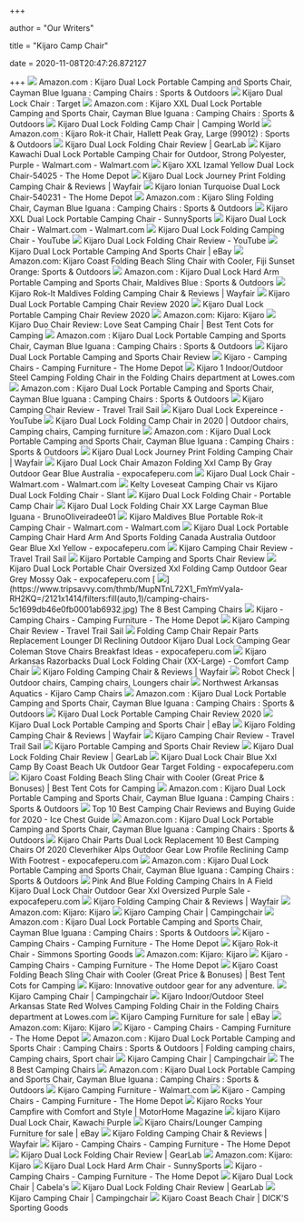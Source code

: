 +++
        
author = "Our Writers"
        
title = "Kijaro Camp Chair"
        
date = 2020-11-08T20:47:26.872127
        
+++
[ ![](https://images-na.ssl-images-amazon.com/images/I/61Fc2ZmHTWL._AC_SL1097_.jpg)](https://images-na.ssl-images-amazon.com/images/I/61Fc2ZmHTWL._AC_SL1097_.jpg) Amazon.com : Kijaro Dual Lock Portable Camping and Sports Chair, Cayman  Blue Iguana : Camping Chairs : Sports & Outdoors
[ ![](https://target.scene7.com/is/image/Target/GUEST_99b06e6f-4530-45aa-8740-3785bf5b6828?wid=488&hei=488&fmt=pjpeg)](https://target.scene7.com/is/image/Target/GUEST_99b06e6f-4530-45aa-8740-3785bf5b6828?wid=488&hei=488&fmt=pjpeg) Kijaro Dual Lock Chair : Target
[ ![](https://images-na.ssl-images-amazon.com/images/I/61ewZpOUSRL._AC_SL1000_.jpg)](https://images-na.ssl-images-amazon.com/images/I/61ewZpOUSRL._AC_SL1000_.jpg) Amazon.com : Kijaro XXL Dual Lock Portable Camping and Sports Chair, Cayman  Blue Iguana : Camping Chairs : Sports & Outdoors
[ ![](https://www.campingworld.com/dw/image/v2/BCJK_PRD/on/demandware.static/-/Sites-global-master-catalog/default/dw4d773431/images/large/211456_GRAY_3.jpg?sw=1350&sh=1000&sm=fit)](https://www.campingworld.com/dw/image/v2/BCJK_PRD/on/demandware.static/-/Sites-global-master-catalog/default/dw4d773431/images/large/211456_GRAY_3.jpg?sw=1350&sh=1000&sm=fit) Kijaro Dual Lock Folding Camp Chair | Camping World
[ ![](https://images-na.ssl-images-amazon.com/images/I/81-HYg0vtoL._AC_SX425_.jpg)](https://images-na.ssl-images-amazon.com/images/I/81-HYg0vtoL._AC_SX425_.jpg) Amazon.com : Kijaro Rok-it Chair, Hallett Peak Gray, Large (99012) : Sports  & Outdoors
[ ![](https://outdoorgearlab-mvnab3pwrvp3t0.stackpathdns.com/photos/15/83/279843_30407_L2.jpg)](https://outdoorgearlab-mvnab3pwrvp3t0.stackpathdns.com/photos/15/83/279843_30407_L2.jpg) Kijaro Dual Lock Folding Chair Review | GearLab
[ ![](https://i5.walmartimages.com/asr/2c216e13-0834-4155-9f6d-485fdb2df49b_1.8cd9753d95e689b3012678df94d67682.jpeg?odnWidth=612&odnHeight=612&odnBg=ffffff)](https://i5.walmartimages.com/asr/2c216e13-0834-4155-9f6d-485fdb2df49b_1.8cd9753d95e689b3012678df94d67682.jpeg?odnWidth=612&odnHeight=612&odnBg=ffffff) Kijaro Kawachi Dual Lock Portable Camping Chair for Outdoor, Strong  Polyester, Purple - Walmart.com - Walmart.com
[ ![](https://images.homedepot-static.com/productImages/3a3b6259-3d78-4afd-bf84-2ebcf1636d66/svn/izamal-yellow-kijaro-camping-chairs-54025-64_1000.jpg)](https://images.homedepot-static.com/productImages/3a3b6259-3d78-4afd-bf84-2ebcf1636d66/svn/izamal-yellow-kijaro-camping-chairs-54025-64_1000.jpg) Kijaro XXL Izamal Yellow Dual Lock Chair-54025 - The Home Depot
[ ![](https://secure.img1-fg.wfcdn.com/im/58921077/resize-h800-w800%5Ecompr-r85/9748/97488846/Dual+Lock+Journey+Print+Folding+Camping+Chair.jpg)](https://secure.img1-fg.wfcdn.com/im/58921077/resize-h800-w800%5Ecompr-r85/9748/97488846/Dual+Lock+Journey+Print+Folding+Camping+Chair.jpg) Kijaro Dual Lock Journey Print Folding Camping Chair & Reviews | Wayfair
[ ![](https://images.homedepot-static.com/productImages/104516e9-f2c9-4dd6-8261-d5a8272c945a/svn/ionian-turquoise-kijaro-camping-chairs-540231-64_1000.jpg)](https://images.homedepot-static.com/productImages/104516e9-f2c9-4dd6-8261-d5a8272c945a/svn/ionian-turquoise-kijaro-camping-chairs-540231-64_1000.jpg) Kijaro Ionian Turquoise Dual Lock Chair-540231 - The Home Depot
[ ![](https://images-na.ssl-images-amazon.com/images/I/71vLPnQsbGL._AC_SY450_.jpg)](https://images-na.ssl-images-amazon.com/images/I/71vLPnQsbGL._AC_SY450_.jpg) Amazon.com : Kijaro Sling Folding Chair, Cayman Blue Iguana : Camping Chairs  : Sports & Outdoors
[ ![](https://www.sunnysports.com/Image/Product/Large/KIJXDLCIB.jpg)](https://www.sunnysports.com/Image/Product/Large/KIJXDLCIB.jpg) Kijaro XXL Dual Lock Portable Camping Chair - SunnySports
[ ![](https://i5.walmartimages.com/asr/12fddb5b-f3c0-40fb-a696-4a28aa5d517a_1.8213b8a8755590688a0020125a741891.jpeg)](https://i5.walmartimages.com/asr/12fddb5b-f3c0-40fb-a696-4a28aa5d517a_1.8213b8a8755590688a0020125a741891.jpeg) Kijaro Dual Lock Chair - Walmart.com - Walmart.com
[ ![](https://i.ytimg.com/vi/KgTkwIiB8Fk/maxresdefault.jpg)](https://i.ytimg.com/vi/KgTkwIiB8Fk/maxresdefault.jpg) Kijaro Dual Lock Folding Camping Chair - YouTube
[ ![](https://i.ytimg.com/vi/VK4sz3bax1o/maxresdefault.jpg)](https://i.ytimg.com/vi/VK4sz3bax1o/maxresdefault.jpg) Kijaro Dual Lock Folding Chair Review - YouTube
[ ![](https://i.ebayimg.com/images/g/FqwAAOSwoFZarpC4/s-l300.jpg)](https://i.ebayimg.com/images/g/FqwAAOSwoFZarpC4/s-l300.jpg) Kijaro Dual Lock Portable Camping And Sports Chair | eBay
[ ![](https://images-na.ssl-images-amazon.com/images/I/817TIqhUa0L._AC_SL1500_.jpg)](https://images-na.ssl-images-amazon.com/images/I/817TIqhUa0L._AC_SL1500_.jpg) Amazon.com: Kijaro Coast Folding Beach Sling Chair with Cooler, Fiji Sunset  Orange: Sports & Outdoors
[ ![](https://images-na.ssl-images-amazon.com/images/I/91o1OYwwnZL._AC_SX425_.jpg)](https://images-na.ssl-images-amazon.com/images/I/91o1OYwwnZL._AC_SX425_.jpg) Amazon.com : Kijaro Dual Lock Hard Arm Portable Camping and Sports Chair,  Maldives Blue : Sports & Outdoors
[ ![](https://secure.img1-fg.wfcdn.com/im/99954782/resize-h800-w800%5Ecompr-r85/9748/97489190/Rok-It+Maldives+Folding+Camping+Chair.jpg)](https://secure.img1-fg.wfcdn.com/im/99954782/resize-h800-w800%5Ecompr-r85/9748/97489190/Rok-It+Maldives+Folding+Camping+Chair.jpg) Kijaro Rok-It Maldives Folding Camping Chair & Reviews | Wayfair
[ ![](https://chairinstitute.com/wp-content/uploads/2018/06/Kijaro-Dual-Lock-Portable-Camping-Chair-Izamal-Yellow-Chair-Institute.jpg?x46382)](https://chairinstitute.com/wp-content/uploads/2018/06/Kijaro-Dual-Lock-Portable-Camping-Chair-Izamal-Yellow-Chair-Institute.jpg?x46382) Kijaro Dual Lock Portable Camping Chair Review 2020
[ ![](https://chairinstitute.com/wp-content/uploads/2018/06/Kijaro-Dual-Lock-Portable-Camping-Chair-Maldives-Blue-Overview-Chair-Institute.jpg?x46382)](https://chairinstitute.com/wp-content/uploads/2018/06/Kijaro-Dual-Lock-Portable-Camping-Chair-Maldives-Blue-Overview-Chair-Institute.jpg?x46382) Kijaro Dual Lock Portable Camping Chair Review 2020
[ ![](https://m.media-amazon.com/images/S/abs-image-upload-na/f/AmazonStores/ATVPDKIKX0DER/2fcb1200fe2e20bf094c2e7c52595dda.w2000.h1441.jpg)](https://m.media-amazon.com/images/S/abs-image-upload-na/f/AmazonStores/ATVPDKIKX0DER/2fcb1200fe2e20bf094c2e7c52595dda.w2000.h1441.jpg) Amazon.com: Kijaro: Kijaro
[ ![](https://besttentcotsforcamping.com/wp-content/uploads/2020/05/Kijaro-Duo-Chair-review-front-view-e1589193823534.jpg)](https://besttentcotsforcamping.com/wp-content/uploads/2020/05/Kijaro-Duo-Chair-review-front-view-e1589193823534.jpg) Kijaro Duo Chair Review: Love Seat Camping Chair | Best Tent Cots for  Camping
[ ![](https://m.media-amazon.com/images/S/aplus-media/vc/37f70670-bc69-46b9-b38c-b03fff1181d9._SR970,300_.jpg)](https://m.media-amazon.com/images/S/aplus-media/vc/37f70670-bc69-46b9-b38c-b03fff1181d9._SR970,300_.jpg) Amazon.com : Kijaro Dual Lock Portable Camping and Sports Chair, Cayman  Blue Iguana : Camping Chairs : Sports & Outdoors
[ ![](https://everythingbackyard.net/wp-content/uploads/2018/07/Kijaro-Dual-Lock-Portable-Camping-and-Sports-Chair-776x582.png)](https://everythingbackyard.net/wp-content/uploads/2018/07/Kijaro-Dual-Lock-Portable-Camping-and-Sports-Chair-776x582.png) Kijaro Dual Lock Portable Camping and Sports Chair Review
[ ![](https://images.homedepot-static.com/productImages/bf41aa3c-619b-451d-a8c1-718752a7b8fd/svn/maldives-blue-kijaro-camping-chairs-80166-1-64_400_compressed.jpg)](https://images.homedepot-static.com/productImages/bf41aa3c-619b-451d-a8c1-718752a7b8fd/svn/maldives-blue-kijaro-camping-chairs-80166-1-64_400_compressed.jpg) Kijaro - Camping Chairs - Camping Furniture - The Home Depot
[ ![](http://mobileimages.lowes.com/product/converted/502501/50250199.jpg?size=pdhi)](http://mobileimages.lowes.com/product/converted/502501/50250199.jpg?size=pdhi) Kijaro 1 Indoor/Outdoor Steel Camping Folding Chair in the Folding Chairs  department at Lowes.com
[ ![](https://m.media-amazon.com/images/S/aplus-media/vc/e8d16e24-5358-4ae0-9ccf-768e6efa0fdc._SR970,300_.jpg)](https://m.media-amazon.com/images/S/aplus-media/vc/e8d16e24-5358-4ae0-9ccf-768e6efa0fdc._SR970,300_.jpg) Amazon.com : Kijaro Dual Lock Portable Camping and Sports Chair, Cayman  Blue Iguana : Camping Chairs : Sports & Outdoors
[ ![](https://secureservercdn.net/72.167.241.134/ukd.5fe.myftpupload.com/wp-content/uploads/2019/10/kijaro-camping-chair-1.jpg)](https://secureservercdn.net/72.167.241.134/ukd.5fe.myftpupload.com/wp-content/uploads/2019/10/kijaro-camping-chair-1.jpg) Kijaro Camping Chair Review - Travel Trail Sail
[ ![](https://i.ytimg.com/vi/FqhvX0FEr7g/hqdefault.jpg)](https://i.ytimg.com/vi/FqhvX0FEr7g/hqdefault.jpg) Kijaro Dual Lock Expereince - YouTube
[ ![](https://i.pinimg.com/originals/e1/9f/5a/e19f5a3eac1eaaa7fd53e7e6eacf2a11.png)](https://i.pinimg.com/originals/e1/9f/5a/e19f5a3eac1eaaa7fd53e7e6eacf2a11.png) Kijaro Dual Lock Folding Camp Chair in 2020 | Outdoor chairs, Camping chairs,  Camping furniture
[ ![](https://m.media-amazon.com/images/S/aplus-media/vc/7b2e1cf7-387f-424c-9d36-deafe705efc6._SL220__.jpg)](https://m.media-amazon.com/images/S/aplus-media/vc/7b2e1cf7-387f-424c-9d36-deafe705efc6._SL220__.jpg) Amazon.com : Kijaro Dual Lock Portable Camping and Sports Chair, Cayman  Blue Iguana : Camping Chairs : Sports & Outdoors
[ ![](https://secure.img1-fg.wfcdn.com/im/08063789/resize-h800-w800%5Ecompr-r85/9748/97489207/Dual+Lock+Journey+Print+Folding+Camping+Chair.jpg)](https://secure.img1-fg.wfcdn.com/im/08063789/resize-h800-w800%5Ecompr-r85/9748/97489207/Dual+Lock+Journey+Print+Folding+Camping+Chair.jpg) Kijaro Dual Lock Journey Print Folding Camping Chair | Wayfair
[ ![](https://www.expocafeperu.com/w/2020/01/kijaro-dual-lock-chair-amazon-kijaro-dual-lock-folding-chair-xxl-dual-lock-camp-chair-by-kijaro-kijaro-dual-lock-chair-gray.jpg)](https://www.expocafeperu.com/w/2020/01/kijaro-dual-lock-chair-amazon-kijaro-dual-lock-folding-chair-xxl-dual-lock-camp-chair-by-kijaro-kijaro-dual-lock-chair-gray.jpg) Kijaro Dual Lock Chair Amazon Folding Xxl Camp By Gray Outdoor Gear Blue  Australia - expocafeperu.com
[ ![](https://i5.walmartimages.com/asr/ced1d2dc-46e6-4f1d-a9e0-88294f6c8c8c_1.fe844249022167523346ed1ea730f134.jpeg)](https://i5.walmartimages.com/asr/ced1d2dc-46e6-4f1d-a9e0-88294f6c8c8c_1.fe844249022167523346ed1ea730f134.jpeg) Kijaro Dual Lock Chair - Walmart.com - Walmart.com
[ ![](https://ucarecdn.com/b5a391e8-3d4f-401c-9188-8c18f04e8298/-/format/jpeg/-/progressive/yes/-/preview/2048x2048/)](https://ucarecdn.com/b5a391e8-3d4f-401c-9188-8c18f04e8298/-/format/jpeg/-/progressive/yes/-/preview/2048x2048/) Kelty Loveseat Camping Chair vs Kijaro Dual Lock Folding Chair - Slant
[ ![](http://images.es-cape.com/B004C0MBLU_500.jpg)](http://images.es-cape.com/B004C0MBLU_500.jpg) Kijaro Dual Lock Folding Chair - Portable Camp Chair
[ ![](http://ecx.images-amazon.com/images/I/41HLm4zODUL.jpg)](http://ecx.images-amazon.com/images/I/41HLm4zODUL.jpg) Kijaro Dual Lock Folding Chair XX Large Cayman Blue Iguana -  BrunoOliveiradee01
[ ![](https://i5.walmartimages.com/asr/6b84db58-0713-4b42-820a-083a28152914.f046f20ababab4f1305d56c53d483038.jpeg)](https://i5.walmartimages.com/asr/6b84db58-0713-4b42-820a-083a28152914.f046f20ababab4f1305d56c53d483038.jpeg) Kijaro Maldives Blue Portable Rok-it Camping Chair - Walmart.com -  Walmart.com
[ ![](https://www.expocafeperu.com/w/2020/01/kijaro-dual-lock-portable-camping-chair-kijaro-dual-lock-hard-arm-portable-camping-and-sports-chair-kijaro-dual-lock-folding-chair-canada-kijaro-dual-lock-chair-australia.jpg)](https://www.expocafeperu.com/w/2020/01/kijaro-dual-lock-portable-camping-chair-kijaro-dual-lock-hard-arm-portable-camping-and-sports-chair-kijaro-dual-lock-folding-chair-canada-kijaro-dual-lock-chair-australia.jpg) Kijaro Dual Lock Portable Camping Chair Hard Arm And Sports Folding Canada  Australia Outdoor Gear Blue Xxl Yellow - expocafeperu.com
[ ![](https://secureservercdn.net/72.167.241.134/ukd.5fe.myftpupload.com/wp-content/uploads/2019/10/kijaro-camping-chair-back-1.jpg)](https://secureservercdn.net/72.167.241.134/ukd.5fe.myftpupload.com/wp-content/uploads/2019/10/kijaro-camping-chair-back-1.jpg) Kijaro Camping Chair Review - Travel Trail Sail
[ ![](https://www.easechair.com/sites/default/files/products/kijaro-xxl-dual-lock-oversized/kijaro-xxl-dual-lock-oversized-2.jpeg)](https://www.easechair.com/sites/default/files/products/kijaro-xxl-dual-lock-oversized/kijaro-xxl-dual-lock-oversized-2.jpeg) Kijaro Portable Camping and Sports Chair Review
[ ![](https://www.expocafeperu.com/w/2020/01/kijaro-dual-lock-portable-chair-kijaro-dual-lock-oversized-chair-xxl-kijaro-dual-lock-folding-chair-kijaro-dual-lock-folding-camp-chair.jpg)](https://www.expocafeperu.com/w/2020/01/kijaro-dual-lock-portable-chair-kijaro-dual-lock-oversized-chair-xxl-kijaro-dual-lock-folding-chair-kijaro-dual-lock-folding-camp-chair.jpg) Kijaro Dual Lock Portable Chair Oversized Xxl Folding Camp Outdoor Gear  Grey Mossy Oak - expocafeperu.com
[ ![](https://www.tripsavvy.com/thmb/MupNTnL72X1_FmYmVyaIa-RH2KQ=/2121x1414/filters:fill(auto,1)/camping-chairs-5c1699db46e0fb0001ab6932.jpg)](https://www.tripsavvy.com/thmb/MupNTnL72X1_FmYmVyaIa-RH2KQ=/2121x1414/filters:fill(auto,1)/camping-chairs-5c1699db46e0fb0001ab6932.jpg) The 8 Best Camping Chairs
[ ![](https://images.homedepot-static.com/productImages/8fcd0732-e37e-41ee-aefb-7698091159cf/svn/haleakala-sunrise-yellow-kijaro-camping-chairs-54065-64_400_compressed.jpg)](https://images.homedepot-static.com/productImages/8fcd0732-e37e-41ee-aefb-7698091159cf/svn/haleakala-sunrise-yellow-kijaro-camping-chairs-54065-64_400_compressed.jpg) Kijaro - Camping Chairs - Camping Furniture - The Home Depot
[ ![](https://secureservercdn.net/72.167.241.134/ukd.5fe.myftpupload.com/wp-content/uploads/2020/03/camping-chair-comparison.jpg)](https://secureservercdn.net/72.167.241.134/ukd.5fe.myftpupload.com/wp-content/uploads/2020/03/camping-chair-comparison.jpg) Kijaro Camping Chair Review - Travel Trail Sail
[ ![](https://www.expocafeperu.com/w/2020/05/folding-camp-chair-repair-parts-replacement-lounger-dl-reclining-outdoor-kijaro-dual-lock-camping.jpg)](https://www.expocafeperu.com/w/2020/05/folding-camp-chair-repair-parts-replacement-lounger-dl-reclining-outdoor-kijaro-dual-lock-camping.jpg) Folding Camp Chair Repair Parts Replacement Lounger Dl Reclining Outdoor  Kijaro Dual Lock Camping Gear Coleman Stove Chairs Breakfast Ideas -  expocafeperu.com
[ ![](http://images.es-cape.com/B004C0OQO0_500.jpg)](http://images.es-cape.com/B004C0OQO0_500.jpg) Kijaro Arkansas Razorbacks Dual Lock Folding Chair (XX-Large) - Comfort Camp  Chair
[ ![](https://secure.img1-fg.wfcdn.com/im/95768438/resize-h600-w600%5Ecompr-r85/1773/17730234/Folding+Camping+Chair.jpg)](https://secure.img1-fg.wfcdn.com/im/95768438/resize-h600-w600%5Ecompr-r85/1773/17730234/Folding+Camping+Chair.jpg) Kijaro Folding Camping Chair & Reviews | Wayfair
[ ![](https://i.pinimg.com/originals/66/40/1d/66401d74d350837837e76f45fa0a4fc1.jpg)](https://i.pinimg.com/originals/66/40/1d/66401d74d350837837e76f45fa0a4fc1.jpg) Robot Check | Outdoor chairs, Camping chairs, Loungers chair
[ ![](https://www.teamunify.com/arnaa/UserFiles/Image/IMG_1242.png)](https://www.teamunify.com/arnaa/UserFiles/Image/IMG_1242.png) Northwest Arkansas Aquatics - Kijaro Camp Chairs
[ ![](https://m.media-amazon.com/images/S/aplus-media/vc/d18267f9-2391-4542-be5c-a805cee280f8._CR0,0,2000,4000_PT0_SX150__.jpg)](https://m.media-amazon.com/images/S/aplus-media/vc/d18267f9-2391-4542-be5c-a805cee280f8._CR0,0,2000,4000_PT0_SX150__.jpg) Amazon.com : Kijaro Dual Lock Portable Camping and Sports Chair, Cayman  Blue Iguana : Camping Chairs : Sports & Outdoors
[ ![](https://chairinstitute.com/wp-content/uploads/2018/06/Kijaro_Dual_Lock_Portable_Camping_Chair_Review.png)](https://chairinstitute.com/wp-content/uploads/2018/06/Kijaro_Dual_Lock_Portable_Camping_Chair_Review.png) Kijaro Dual Lock Portable Camping Chair Review 2020
[ ![](x-raw-image:///a4742343be842631938755ac80798e217034f3e448cd1e7055dd126286abfcf9)](x-raw-image:///a4742343be842631938755ac80798e217034f3e448cd1e7055dd126286abfcf9) Kijaro Dual Lock Portable Camping and Sports Chair | eBay
[ ![](https://secure.img1-fg.wfcdn.com/im/11871507/resize-h800-w800%5Ecompr-r85/3796/37965039/Folding+Camping+Chair.jpg)](https://secure.img1-fg.wfcdn.com/im/11871507/resize-h800-w800%5Ecompr-r85/3796/37965039/Folding+Camping+Chair.jpg) Kijaro Folding Camping Chair & Reviews | Wayfair
[ ![](https://secureservercdn.net/72.167.241.134/ukd.5fe.myftpupload.com/wp-content/uploads/2019/10/kijaro-camping-chair-side-1.jpg)](https://secureservercdn.net/72.167.241.134/ukd.5fe.myftpupload.com/wp-content/uploads/2019/10/kijaro-camping-chair-side-1.jpg) Kijaro Camping Chair Review - Travel Trail Sail
[ ![](https://www.easechair.com/sites/default/files/products/kijaro-xxl-dual-lock-oversized/kijaro-xxl-dual-lock-oversized-1.jpeg)](https://www.easechair.com/sites/default/files/products/kijaro-xxl-dual-lock-oversized/kijaro-xxl-dual-lock-oversized-1.jpeg) Kijaro Portable Camping and Sports Chair Review
[ ![](https://outdoorgearlab-mvnab3pwrvp3t0.stackpathdns.com/photos/13/39/255472_1502_L.jpg)](https://outdoorgearlab-mvnab3pwrvp3t0.stackpathdns.com/photos/13/39/255472_1502_L.jpg) Kijaro Dual Lock Folding Chair Review | GearLab
[ ![](https://www.expocafeperu.com/w/2020/01/kijaro-dual-lock-chair-blue-xxl-dual-lock-camp-chair-by-kijaro-kijaro-coast-dual-lock-beach-chair-kijaro-dual-lock-chair-uk.jpg)](https://www.expocafeperu.com/w/2020/01/kijaro-dual-lock-chair-blue-xxl-dual-lock-camp-chair-by-kijaro-kijaro-coast-dual-lock-beach-chair-kijaro-dual-lock-chair-uk.jpg) Kijaro Dual Lock Chair Blue Xxl Camp By Coast Beach Uk Outdoor Gear Target  Folding - expocafeperu.com
[ ![](https://besttentcotsforcamping.com/wp-content/uploads/2019/05/Kijaro-Coast-Folding-Beach-Sling-Chair-with-Cooler-front.jpg)](https://besttentcotsforcamping.com/wp-content/uploads/2019/05/Kijaro-Coast-Folding-Beach-Sling-Chair-with-Cooler-front.jpg) Kijaro Coast Folding Beach Sling Chair with Cooler (Great Price & Bonuses)  | Best Tent Cots for Camping
[ ![](https://images-na.ssl-images-amazon.com/images/I/81IwRPnOHzL._CR159,0,956,956_UX175.jpg)](https://images-na.ssl-images-amazon.com/images/I/81IwRPnOHzL._CR159,0,956,956_UX175.jpg) Amazon.com : Kijaro Dual Lock Portable Camping and Sports Chair, Cayman  Blue Iguana : Camping Chairs : Sports & Outdoors
[ ![](https://www.icechestguide.com/wp-content/uploads/2017/10/Kijaro-Camping-Chair.jpg)](https://www.icechestguide.com/wp-content/uploads/2017/10/Kijaro-Camping-Chair.jpg) Top 10 Best Camping Chair Reviews and Buying Guide for 2020 - Ice Chest  Guide
[ ![](https://images-na.ssl-images-amazon.com/images/I/81IsUQWDyFL._AC_UL320_SR264,320_.jpg)](https://images-na.ssl-images-amazon.com/images/I/81IsUQWDyFL._AC_UL320_SR264,320_.jpg) Amazon.com : Kijaro Dual Lock Portable Camping and Sports Chair, Cayman  Blue Iguana : Camping Chairs : Sports & Outdoors
[ ![](https://www.expocafeperu.com/w/2020/07/kijaro-chair-parts-dual-lock-replacement-10-best-camping-chairs-of-2020-cleverhiker-alps.jpg)](https://www.expocafeperu.com/w/2020/07/kijaro-chair-parts-dual-lock-replacement-10-best-camping-chairs-of-2020-cleverhiker-alps.jpg) Kijaro Chair Parts Dual Lock Replacement 10 Best Camping Chairs Of 2020  Cleverhiker Alps Outdoor Gear Low Profile Reclining Camp With Footrest -  expocafeperu.com
[ ![](https://m.media-amazon.com/images/S/aplus-media/vc/9c62ba3e-4bf5-4cc7-aa1a-3951cea9a865._CR0,0,2500,5000_PT0_SX150__.jpg)](https://m.media-amazon.com/images/S/aplus-media/vc/9c62ba3e-4bf5-4cc7-aa1a-3951cea9a865._CR0,0,2500,5000_PT0_SX150__.jpg) Amazon.com : Kijaro Dual Lock Portable Camping and Sports Chair, Cayman  Blue Iguana : Camping Chairs : Sports & Outdoors
[ ![](https://www.expocafeperu.com/w/2020/01/kijaro-dual-lock-chair-sale-kijaro-xxl-dual-lock-chair-reviews-kijaro-dual-lock-chair-ionian-turquoise-kijaro-dual-lock-portable-chair.jpg)](https://www.expocafeperu.com/w/2020/01/kijaro-dual-lock-chair-sale-kijaro-xxl-dual-lock-chair-reviews-kijaro-dual-lock-chair-ionian-turquoise-kijaro-dual-lock-portable-chair.jpg) Pink And Blue Folding Camping Chairs In A Field Kijaro Dual Lock Chair  Outdoor Gear Xxl Oversized Purple Sale - expocafeperu.com
[ ![](https://secure.img1-fg.wfcdn.com/im/66624297/resize-h800-w800%5Ecompr-r85/3796/37965040/Folding+Camping+Chair.jpg)](https://secure.img1-fg.wfcdn.com/im/66624297/resize-h800-w800%5Ecompr-r85/3796/37965040/Folding+Camping+Chair.jpg) Kijaro Folding Camping Chair & Reviews | Wayfair
[ ![](https://m.media-amazon.com/images/I/81AcYLkTh7L.jpg)](https://m.media-amazon.com/images/I/81AcYLkTh7L.jpg) Amazon.com: Kijaro: Kijaro
[ ![](https://images.campingchair.biz/dual-lock-chair-DzoaTqgwcpB7IQ.jpg)](https://images.campingchair.biz/dual-lock-chair-DzoaTqgwcpB7IQ.jpg) Kijaro Camping Chair | Campingchair
[ ![](https://m.media-amazon.com/images/S/aplus-media/vc/33e94788-fba3-4d35-adbb-2928b5d37127._CR0,0,2136,4272_PT0_SX150__.jpg)](https://m.media-amazon.com/images/S/aplus-media/vc/33e94788-fba3-4d35-adbb-2928b5d37127._CR0,0,2136,4272_PT0_SX150__.jpg) Amazon.com : Kijaro Dual Lock Portable Camping and Sports Chair, Cayman  Blue Iguana : Camping Chairs : Sports & Outdoors
[ ![](https://images.homedepot-static.com/productImages/f707a0d5-a453-4c69-ad93-883e616c8a63/svn/slate-putty-rio-camping-chairs-grdr383-434-1-64_300.jpg)](https://images.homedepot-static.com/productImages/f707a0d5-a453-4c69-ad93-883e616c8a63/svn/slate-putty-rio-camping-chairs-grdr383-434-1-64_300.jpg) Kijaro - Camping Chairs - Camping Furniture - The Home Depot
[ ![](https://cdn10.bigcommerce.com/s-d4f5hm3/products/25666/images/63703/Kijaro-Rok-it-Chair-883698990125_image2__83575.1590607011.1280.1280.jpg?c=2)](https://cdn10.bigcommerce.com/s-d4f5hm3/products/25666/images/63703/Kijaro-Rok-it-Chair-883698990125_image2__83575.1590607011.1280.1280.jpg?c=2) Kijaro Rok-it Chair - Simmons Sporting Goods
[ ![](https://m.media-amazon.com/images/I/91QtLE0jtkL.jpg)](https://m.media-amazon.com/images/I/91QtLE0jtkL.jpg) Amazon.com: Kijaro: Kijaro
[ ![](https://images.homedepot-static.com/productImages/f87ec00c-a760-4e72-9c58-061827a98a3e/svn/slate-putty-rio-camping-chairs-grdr384-434-1-64_300.jpg)](https://images.homedepot-static.com/productImages/f87ec00c-a760-4e72-9c58-061827a98a3e/svn/slate-putty-rio-camping-chairs-grdr384-434-1-64_300.jpg) Kijaro - Camping Chairs - Camping Furniture - The Home Depot
[ ![](https://i.ytimg.com/vi/3wYG7_GdsCM/maxresdefault.jpg)](https://i.ytimg.com/vi/3wYG7_GdsCM/maxresdefault.jpg) Kijaro Coast Folding Beach Sling Chair with Cooler (Great Price & Bonuses)  | Best Tent Cots for Camping
[ ![](https://static.wixstatic.com/media/214686_2aac39b212e74ebc90217825224f9a1c~mv2_d_6720_4480_s_4_2.jpg/v1/fill/w_640,h_250,al_c,q_80,usm_0.66_1.00_0.01/214686_2aac39b212e74ebc90217825224f9a1c~mv2_d_6720_4480_s_4_2.webp)](https://static.wixstatic.com/media/214686_2aac39b212e74ebc90217825224f9a1c~mv2_d_6720_4480_s_4_2.jpg/v1/fill/w_640,h_250,al_c,q_80,usm_0.66_1.00_0.01/214686_2aac39b212e74ebc90217825224f9a1c~mv2_d_6720_4480_s_4_2.webp) Kijaro: Innovative outdoor gear for any adventure.
[ ![](https://images.campingchair.biz/xxl-dual-lock-portable-camping-and-sports-GgDBFt3M3XLU4A.jpg)](https://images.campingchair.biz/xxl-dual-lock-portable-camping-and-sports-GgDBFt3M3XLU4A.jpg) Kijaro Camping Chair | Campingchair
[ ![](http://mobileimages.lowes.com/product/converted/502502/50250215.jpg?size=pdhi)](http://mobileimages.lowes.com/product/converted/502502/50250215.jpg?size=pdhi) Kijaro Indoor/Outdoor Steel Arkansas State Red Wolves Camping Folding Chair  in the Folding Chairs department at Lowes.com
[ ![](https://i.ebayimg.com/thumbs/images/g/tEcAAOSwMltfW8nF/s-l225.jpg)](https://i.ebayimg.com/thumbs/images/g/tEcAAOSwMltfW8nF/s-l225.jpg) Kijaro Camping Furniture for sale | eBay
[ ![](https://m.media-amazon.com/images/I/81QiTJXJsIL.jpg)](https://m.media-amazon.com/images/I/81QiTJXJsIL.jpg) Amazon.com: Kijaro: Kijaro
[ ![](https://images.homedepot-static.com/productImages/ccc89bb4-3c0a-4c95-a69b-27a8a0521abe/svn/teal-orange-margaritaville-camping-chairs-630253-1-64_300.jpg)](https://images.homedepot-static.com/productImages/ccc89bb4-3c0a-4c95-a69b-27a8a0521abe/svn/teal-orange-margaritaville-camping-chairs-630253-1-64_300.jpg) Kijaro - Camping Chairs - Camping Furniture - The Home Depot
[ ![](https://i.pinimg.com/736x/b1/d9/1d/b1d91d6303bf561fcf2b5cfa55973467.jpg)](https://i.pinimg.com/736x/b1/d9/1d/b1d91d6303bf561fcf2b5cfa55973467.jpg) Amazon.com : Kijaro Dual Lock Portable Camping and Sports Chair : Camping  Chairs : Sports & Outdoors | Folding camping chairs, Camping chairs, Sport  chair
[ ![](https://i.ytimg.com/vi/KgTkwIiB8Fk/hqdefault.jpg)](https://i.ytimg.com/vi/KgTkwIiB8Fk/hqdefault.jpg) Kijaro Camping Chair | Campingchair
[ ![](https://www.tripsavvy.com/thmb/-L2o8x9FoB7A8530COFroy_TK-4=/1233x694/smart/filters:no_upscale()/ALPSMountaineeringKingKongChair-5afed16cfa6bcc0036e3b058.jpg)](https://www.tripsavvy.com/thmb/-L2o8x9FoB7A8530COFroy_TK-4=/1233x694/smart/filters:no_upscale()/ALPSMountaineeringKingKongChair-5afed16cfa6bcc0036e3b058.jpg) The 8 Best Camping Chairs
[ ![](https://m.media-amazon.com/images/S/aplus-media/vc/cd17d342-afd9-4703-b73b-5998a01d29a6._CR0,0,2065,4130_PT0_SX150__.jpg)](https://m.media-amazon.com/images/S/aplus-media/vc/cd17d342-afd9-4703-b73b-5998a01d29a6._CR0,0,2065,4130_PT0_SX150__.jpg) Amazon.com : Kijaro Dual Lock Portable Camping and Sports Chair, Cayman  Blue Iguana : Camping Chairs : Sports & Outdoors
[ ![](https://i5.walmartimages.com/asr/f1d0fde2-d680-4c12-8921-191160955d51.a7e021c40439a3e4492aba003be49230.jpeg?odnHeight=200&odnWidth=200&odnBg=ffffff)](https://i5.walmartimages.com/asr/f1d0fde2-d680-4c12-8921-191160955d51.a7e021c40439a3e4492aba003be49230.jpeg?odnHeight=200&odnWidth=200&odnBg=ffffff) Kijaro Camping Furniture - Walmart.com
[ ![](https://images.homedepot-static.com/productImages/d62b5618-f7bb-4a51-b4f1-29a8caa5e748/svn/green-coleman-camping-chairs-2000019354-64_300.jpg)](https://images.homedepot-static.com/productImages/d62b5618-f7bb-4a51-b4f1-29a8caa5e748/svn/green-coleman-camping-chairs-2000019354-64_300.jpg) Kijaro - Camping Chairs - Camping Furniture - The Home Depot
[ ![](https://www.motorhome.com/wp-content/uploads/2019/09/Kijaro-Lok-it.jpg)](https://www.motorhome.com/wp-content/uploads/2019/09/Kijaro-Lok-it.jpg) Kijaro Rocks Your Campfire with Comfort and Style | MotorHome Magazine
[ ![](https://c.shld.net/rpx/i/s/pi/mp/10349246/prod_24033076341?src=https%3A%2F%2Fi.ebayimg.com%2Fimages%2Fg%2FxisAAOSwLYBaLssm%2Fs-l1600.jpg&d=ddd178395046573a82cbf8d94f7ae7cd74148b53&hei=333&wid=333&op_sharpen=1)](https://c.shld.net/rpx/i/s/pi/mp/10349246/prod_24033076341?src=https%3A%2F%2Fi.ebayimg.com%2Fimages%2Fg%2FxisAAOSwLYBaLssm%2Fs-l1600.jpg&d=ddd178395046573a82cbf8d94f7ae7cd74148b53&hei=333&wid=333&op_sharpen=1) kijaro Kijaro Dual Lock Chair, Kawachi Purple
[ ![](https://i.ebayimg.com/thumbs/images/g/McMAAOSwa2Ze4sHu/s-l225.jpg)](https://i.ebayimg.com/thumbs/images/g/McMAAOSwa2Ze4sHu/s-l225.jpg) Kijaro Chairs/Lounger Camping Furniture for sale | eBay
[ ![](https://secure.img1-fg.wfcdn.com/im/23901399/resize-h340-p1-w340%5Ecompr-r70/1190/119077302/Portable+Quad+Folding+Camping+Chair.jpg)](https://secure.img1-fg.wfcdn.com/im/23901399/resize-h340-p1-w340%5Ecompr-r70/1190/119077302/Portable+Quad+Folding+Camping+Chair.jpg) Kijaro Folding Camping Chair & Reviews | Wayfair
[ ![](https://images.homedepot-static.com/productImages/12f52644-3921-4b30-a39e-6a34fe18e4f5/svn/gray-gigatent-camping-chairs-sbs003-64_300.jpg)](https://images.homedepot-static.com/productImages/12f52644-3921-4b30-a39e-6a34fe18e4f5/svn/gray-gigatent-camping-chairs-sbs003-64_300.jpg) Kijaro - Camping Chairs - Camping Furniture - The Home Depot
[ ![](https://outdoorgearlab-mvnab3pwrvp3t0.stackpathdns.com/photos/20/92/330692_15274_L.jpg)](https://outdoorgearlab-mvnab3pwrvp3t0.stackpathdns.com/photos/20/92/330692_15274_L.jpg) Kijaro Dual Lock Folding Chair Review | GearLab
[ ![](https://m.media-amazon.com/images/I/51b1ndyIgxL.jpg)](https://m.media-amazon.com/images/I/51b1ndyIgxL.jpg) Amazon.com: Kijaro: Kijaro
[ ![](https://www.sunnysports.com/Image/Product/Large/KIJDLHCGB.jpg)](https://www.sunnysports.com/Image/Product/Large/KIJDLHCGB.jpg) Kijaro Dual Lock Hard Arm Chair - SunnySports
[ ![](https://images.homedepot-static.com/productImages/5d4ee8a3-7d76-4d14-b31f-d2663e74f24d/svn/black-hunt-comfort-camping-chairs-hccc10-64_300.jpg)](https://images.homedepot-static.com/productImages/5d4ee8a3-7d76-4d14-b31f-d2663e74f24d/svn/black-hunt-comfort-camping-chairs-hccc10-64_300.jpg) Kijaro - Camping Chairs - Camping Furniture - The Home Depot
[ ![](https://basspro.scene7.com/is/image/BassPro/4076537_100133029_is?$Prod_PLPThumb$)](https://basspro.scene7.com/is/image/BassPro/4076537_100133029_is?$Prod_PLPThumb$) Kijaro Dual Lock Chair | Cabela's
[ ![](https://outdoorgearlab-mvnab3pwrvp3t0.stackpathdns.com/photos/20/91/330629_20961_L.jpg)](https://outdoorgearlab-mvnab3pwrvp3t0.stackpathdns.com/photos/20/91/330629_20961_L.jpg) Kijaro Dual Lock Folding Chair Review | GearLab
[ ![](https://images.campingchair.biz/dual-lock-portable-camping-and-sports-chair-D_OQZ_4iRpgmTw.jpg)](https://images.campingchair.biz/dual-lock-portable-camping-and-sports-chair-D_OQZ_4iRpgmTw.jpg) Kijaro Camping Chair | Campingchair
[ ![](https://dks.scene7.com/is/image/GolfGalaxy/20KIJUCSTBCHCHRXXREC_Bora_Bora_Blue?qlt=70&wid=600&fmt=pjpeg)](https://dks.scene7.com/is/image/GolfGalaxy/20KIJUCSTBCHCHRXXREC_Bora_Bora_Blue?qlt=70&wid=600&fmt=pjpeg) Kijaro Coast Beach Chair | DICK'S Sporting Goods
